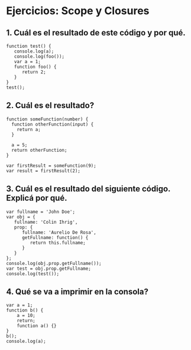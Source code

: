 # Ejercicios: Scope y Closures

## 1. Cuál es el resultado de este código y por qué.

```
function test() {
   console.log(a);
   console.log(foo());
   var a = 1;
   function foo() {
      return 2;
   }
}
test();
```
  

## 2. Cuál es el resultado?

```
function someFunction(number) {
  function otherFunction(input) {
    return a;
  }
  
  a = 5;
  return otherFunction;
}

var firstResult = someFunction(9);
var result = firstResult(2);
```
  

## 3. Cuál es el resultado del siguiente código. Explicá por qué.

```
var fullname = 'John Doe';
var obj = {
   fullname: 'Colin Ihrig',
   prop: {
      fullname: 'Aurelio De Rosa',
      getFullname: function() {
         return this.fullname;
      }
   }
};
console.log(obj.prop.getFullname());
var test = obj.prop.getFullname;
console.log(test());
```


## 4. Qué se va a imprimir en la consola? 

```
var a = 1; 
function b() { 
    a = 10; 
    return; 
    function a() {} 
} 
b(); 
console.log(a);   
```
  
